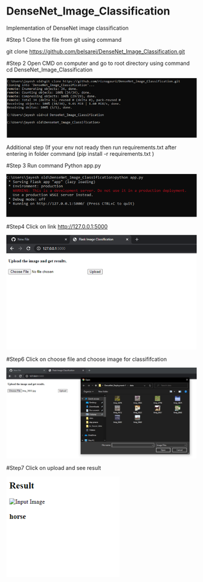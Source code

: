 # DenseNet_Image_Classification
Implementation of DenseNet image classification

#Step 1 Clone the file from git using command 

git clone https://github.com/belsarej/DenseNet_Image_Classification.git

#Step 2 Open CMD on computer and go to root directory using command cd DenseNet_Image_Classification

![](https://github.com/belsarej/DenseNet_Image_Classification/blob/main/data/de%201%20screenshot.PNG)

Additional step (If your env not ready then run requirements.txt after entering in folder command (pip install -r requirements.txt )

#Step 3 Run command Python app.py

![](https://github.com/belsarej/DenseNet_Image_Classification/blob/main/data/ds%202.PNG)

#Step4 Click on link http://127.0.0.1:5000


![](https://github.com/belsarej/DenseNet_Image_Classification/blob/main/data/ds2.PNG)


#Step6  Click on choose file and choose image for classififcation


![](https://github.com/belsarej/DenseNet_Image_Classification/blob/main/data/ds3.PNG)



#Step7  Click on upload and see result 


![](https://github.com/belsarej/DenseNet_Image_Classification/blob/main/data/Capture.PNG)
